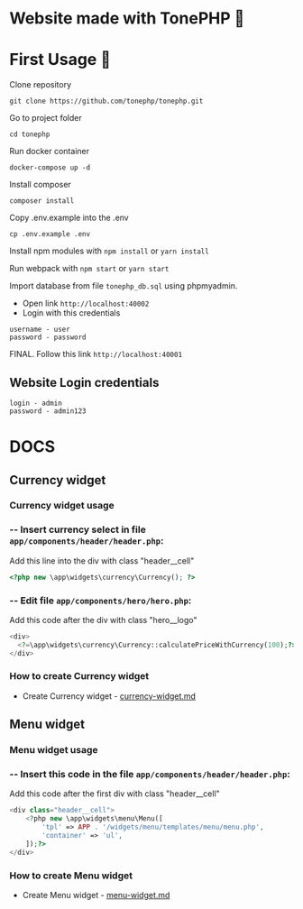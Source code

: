 # Website made with TonePHP 👋

# First Usage 🚀

Clone repository
```
git clone https://github.com/tonephp/tonephp.git
```

Go to project folder
```
cd tonephp
```

Run docker container
```
docker-compose up -d
```

Install composer
```
composer install
```

Copy .env.example into the .env
```
cp .env.example .env
```

Install npm modules with `npm install` or `yarn install`

Run webpack with `npm start` or `yarn start`

Import database from file `tonephp_db.sql` using phpmyadmin.
- Open link `http://localhost:40002`
- Login with this credentials
```
username - user
password - password
```

FINAL. Follow this link `http://localhost:40001`

## Website Login credentials

```
login - admin
password - admin123
```

# DOCS

## Currency widget

### Currency widget usage

### -- Insert currency select in file `app/components/header/header.php`:

Add this line into the div with class "header__cell"
```php
<?php new \app\widgets\currency\Currency(); ?>
```
### -- Edit file `app/components/hero/hero.php`:

Add this code after the div with class "hero__logo"
```php
<div>
  <?=\app\widgets\currency\Currency::calculatePriceWithCurrency(100);?>
</div>
```


### How to create Currency widget

* Create Currency widget - [currency-widget.md](core/docs/currency-widget.md)


## Menu widget

### Menu widget usage

### -- Insert this code in the file `app/components/header/header.php`:

Add this code after the first div with class "header__cell"
```php
<div class="header__cell">
    <?php new \app\widgets\menu\Menu([
        'tpl' => APP . '/widgets/menu/templates/menu/menu.php',
        'container' => 'ul',
    ]);?>
</div>
```


### How to create Menu widget

* Create Menu widget - [menu-widget.md](core/docs/menu-widget.md)
